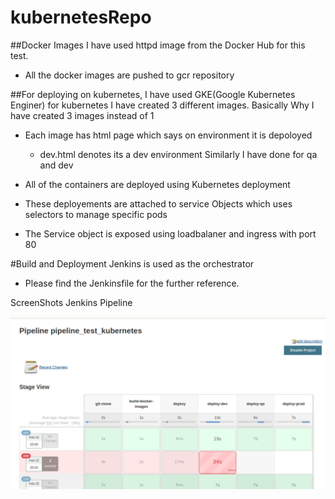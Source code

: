 # kubernetesRepo
##Docker Images
I have used httpd image from the Docker Hub for this test.
* All the docker images are pushed to gcr repository



##For deploying on kubernetes,
I have used GKE(Google Kubernetes Enginer) for kubernetes
I have created 3 different images.
Basically Why I have created 3 images instead of 1
* Each image has html page which says on environment it is depoloyed
    * dev.html denotes its a dev environment
Similarly I have done for qa and dev

* All of the containers are deployed using Kubernetes deployment
* These deployements are attached to service Objects which uses selectors to manage specific pods
* The Service object is exposed using loadbalaner and ingress with port 80


#Build and Deployment
Jenkins is used as the orchestrator
* Please find the Jenkinsfile for the further reference.

ScreenShots
Jenkins Pipeline

![GitHub Logo](/images/Jenkins.png)

